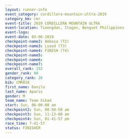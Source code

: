 ```yaml
---
layout: runner-info 
event_category: cordillera-mountain-ultra-2019 
category_km: cmr 
event-title: 2019 CORDILLERA MOUNTAIN ULTRA 
event-location: Tinongdan, Itogon, Benguet Philippines 
event-logo: 
event-date: 03-06-2019 
checkpoint-name2: Ambasa (T2) 
checkpoint-name3: Lusod (T3) 
checkpoint-name4: FINISH (T4) 
checkpoint-name5: 
checkpoint-name6: 
checkpoint-name7: 
overall_rank: 152
gender_rank: 90
category_rank: 26
bib: CMR018
first_name: Danilo
last_name: Aparis
gender: M
team_name: Team Xikad
start: Sun, 06-00-00 am
checkpoint2: Sun, 08-50-50 am
checkpoint3: Sun, 11-13-00 am
checkpoint4: Sun, 01-41-57 pm
race_time: 7-41-57
status: FINISHER
---
```

